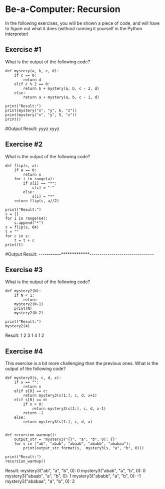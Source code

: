 # Be-a-Computer: Recursion

In the following exercises, you will be shown a piece of code, and will have to figure out what it does (without running it yourself in the Python interpreter)


## Exercise #1

What is the output of the following code?

    def mystery(a, b, c, d):
        if c == 0:
            return d
        elif c % 2 == 0:
            return b + mystery(a, b, c - 2, d)
        else:
            return a + mystery(a, b, c - 1, d)

    print("Result:")
    print(mystery("x", "y", 6, "z"))
    print(mystery("x", "y", 5, "z"))
    print()

#Output
Result:
yyyz
xyyz


## Exercise #2

What is the output of the following code?

    def flip(s, a):
        if a == 0:
            return s
        for i in range(a):
            if s[i] == "*":
                s[i] = "-"
            else:
                s[i] = "*"
        return flip(s, a//2)

    print("Result:")
    s = []
    for i in range(64):
        s.append("*")
    s = flip(s, 64)
    t = ""
    for c in s:
        t = t + c
    print(t)

#Output
Result:
-*--****--------****************--------------------------------


## Exercise #3

What is the output of the following code?

    def mystery2(N):
        if N < 1:
            return
        mystery2(N-1)
        print(N)
        mystery2(N-2)

    print("Result:")
    mystery2(4)

Result:
1
2
3
1
4
1
2


## Exercise #4

This exercise is a bit more challenging than the previous ones. What is the output of the following code?

    def mystery3(s, c, d, x):
        if s == "":
            return x
        elif s[0] == c:
            return mystery3(s[1:], c, d, x+1)
        elif s[0] == d:
            if x > 0:
                return mystery3(s[1:], c, d, x-1)        
            return -1
        else:
            return mystery3(s[1:], c, d, x)


    def recursion_warmup():
        output_str = 'mystery3("{}", "a", "b", 0): {}'
        for s in ["ab", "abab", "abaab", "ababb", "ababaa"]:
            print(output_str.format(s,  mystery3(s, "a", "b", 0)))

    print("Result:")
    recursion_warmup()

Result:
mystery3("ab", "a", "b", 0): 0
mystery3("abab", "a", "b", 0): 0
mystery3("abaab", "a", "b", 0): 1
mystery3("ababb", "a", "b", 0): -1
mystery3("ababaa", "a", "b", 0): 2

    

